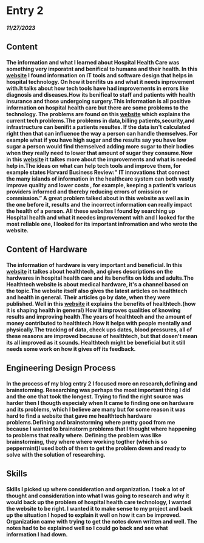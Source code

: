 # Entry 2
##### 11/27/2023

## Content 

#### The information and what I learned about Hospital Health Care was something very imporatnt and benifical to humans and their health. In this  [website](https://builtin.com/healthcare-technology) I found information on IT tools and software design that helps in hospital technology. On how it benifits us and what it needs inprovement with.It talks about how tech tools have had improvements in errors like diagnosis and diseases.How its benifical to staff and patients with health insurance and those undergoing surgery.This information is all positive information on hospital health care but there are some problems to the technology. The problems are found on this  [website](https://www.linkedin.com/pulse/top-5-technology-problems-healthcare-agilethought#:~:text=In%20Conclusion,infrastructure%2C%20and%20security%20and%20privacy) which explains the current tech problems.The problems in data,billing patients,security,and infrastructure can benifit a patients resultes. If the data isn't calculated right then that can influence the way a person can handle themselves. For example what if you have high sugar and the results say you have low sugar a person would find themselved adding more sugar to their bodies when they really need to lower that amount of sugar they consume.Now in this [website](https://hbr.org/2006/05/why-innovation-in-health-care-is-so-hard) it talkes more about the improvements and what is needed help in.The ideas on what can help tech tools and improve them, for example states Harvard Business Review:" IT innovations that connect the many islands of information in the healthcare system can both vastly improve quality and lower costs , for example, keeping a patient’s various providers informed and thereby reducing errors of omission or commission.” A great problem talked about in this website as well as in the one before it, results and the incorrect information can really impact the health of a person. All these websites I found by searching up Hospital health and what it needes improvement with and I looked for the most reliable one, I looked for its important infromation and who wrote the website. 

## Content of Hardware 
#### The information of hardware is very important and beneficial. In this [website](https://www.healthtechzone.com/channels/medical-hardware/) it talkes about healthtech, and gives descriptions on the hardwares in hospital health care and its benefits on kids and adults.The Healthtech website is about medical hardware, it's a channel based on the topic.The website itself also gives the latest articles on healthtech and health in general. Their articles go by date, when they were published. Well in this [website](https://www.unthinkable.co/blog/what-is-healthtech-and-why-does-it-matter-to-all-of-us/) it explains the benefits of healthtech.(how it is shaping health in general) How it improves qualities of knowing results and improving health.The years of healthtech and the amount of money contributed to healthtech.How it helps with people mentally and physically.The tracking of data, check ups dates, blood pressures, all of these reasons are improved because of healthtech, but that dosen't mean its all improved as it sounds. Healthtech might be beneficial but it still needs some work on how it gives off its feedback. 



## Engineering Design Process 
#### In the process of my blog entry 2 I focused more on research,defining and brainstorming. Researching was perhaps the most important thing I did and the one that took the longest. Trying to find the right source was harder then I thougth especialy when It came to finding one on hardware and its problems, which I believe are many but for some reason it was hard to find a website that gave me healthtech hardware problems.Defining and brainstorming where pretty good from me because I wanted to brainstorm problems that I thought where happening to problems that really where. Defining the problem was like brainstorming, they where where working togther (which is so peppermint)I used both of them to get the problem down and ready to solve with the solution of researching. 


## Skills 
#### Skills I picked up where consideration and organization. I took a lot of thought and consideration into what I was going to research and why it would back up the problem of hospital health care technology, I wanted the website to be right. I wanted it to make sense to my project and back up the situation I hoped to explain it well on how it can be improved. Organization came with trying to get the notes down written and well. The notes had to be explained well so I could go back and see what information I had down. 
